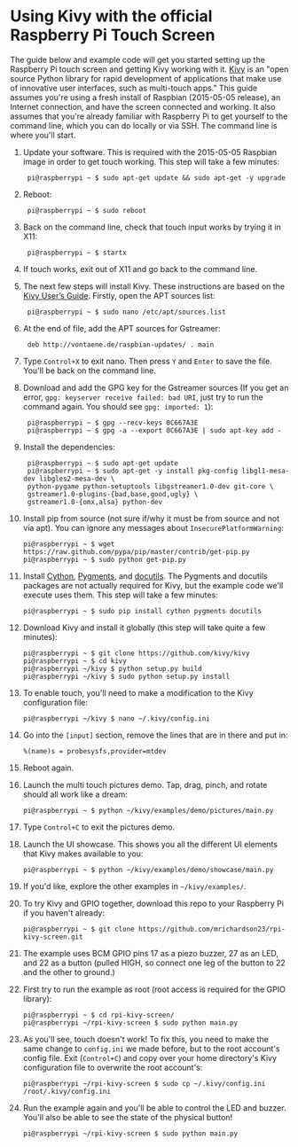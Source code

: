 # Using Kivy with the official Raspberry Pi Touch Screen

The guide below and example code will get you started setting up the Raspberry Pi touch screen and getting Kivy working with it. [Kivy](http://kivy.org/) is an "open source Python library for rapid development of applications
that make use of innovative user interfaces, such as multi-touch apps." This guide assumes you're using a fresh install of Raspbian (2015-05-05 release), an Internet connection, and have the screen connected and working. It also assumes that you're already familiar with Raspberry Pi to get yourself to the command line, which you can do locally or via SSH. The command line is where you'll start.

1. Update your software. This is required with the 2015-05-05 Raspbian image in order to get touch working. This step will take a few minutes:

        pi@raspberrypi ~ $ sudo apt-get update && sudo apt-get -y upgrade

2. Reboot:

        pi@raspberrypi ~ $ sudo reboot

3. Back on the command line, check that touch input works by trying it in X11:

        pi@raspberrypi ~ $ startx

4. If touch works, exit out of X11 and go back to the command line.
5. The next few steps will install Kivy. These instructions are based on the [Kivy User’s Guide](http://kivy.org/docs/installation/installation-rpi.html). Firstly, open the APT sources list:

        pi@raspberrypi ~ $ sudo nano /etc/apt/sources.list

6. At the end of file, add the APT sources for Gstreamer:

        deb http://vontaene.de/raspbian-updates/ . main

7. Type `Control+X` to exit nano. Then press `Y` and `Enter` to save the file. You'll be back on the command line.

8. Download and add the GPG key for the Gstreamer sources (If you get an error, `gpg: keyserver receive failed: bad URI`, just try to run the command again. You should see `gpg: imported: 1`):

        pi@raspberrypi ~ $ gpg --recv-keys 0C667A3E
        pi@raspberrypi ~ $ gpg -a --export 0C667A3E | sudo apt-key add -

9. Install the dependencies:

        pi@raspberrypi ~ $ sudo apt-get update
        pi@raspberrypi ~ $ sudo apt-get -y install pkg-config libgl1-mesa-dev libgles2-mesa-dev \
        python-pygame python-setuptools libgstreamer1.0-dev git-core \
        gstreamer1.0-plugins-{bad,base,good,ugly} \
        gstreamer1.0-{omx,alsa} python-dev

10. Install pip from source (not sure if/why it must be from source and not via apt). You can ignore any messages about `InsecurePlatformWarning`:

        pi@raspberrypi ~ $ wget https://raw.github.com/pypa/pip/master/contrib/get-pip.py
        pi@raspberrypi ~ $ sudo python get-pip.py

11. Install [Cython](http://cython.org/), [Pygments](http://pygments.org/), and [docutils](https://pypi.python.org/pypi/docutils). The Pygments and docutils packages are not actually required for Kivy, but the example code we'll execute uses them. This step will take a few minutes:

        pi@raspberrypi ~ $ sudo pip install cython pygments docutils

12. Download Kivy and install it globally (this step will take quite a few minutes):

        pi@raspberrypi ~ $ git clone https://github.com/kivy/kivy
        pi@raspberrypi ~ $ cd kivy
        pi@raspberrypi ~/kivy $ python setup.py build
        pi@raspberrypi ~/kivy $ sudo python setup.py install

13. To enable touch, you'll need to make a modification to the Kivy configuration file:

        pi@raspberrypi ~/kivy $ nano ~/.kivy/config.ini

14. Go into the `[input]` section, remove the lines that are in there and put in:

        %(name)s = probesysfs,provider=mtdev

15. Reboot again.

16. Launch the multi touch pictures demo. Tap, drag, pinch, and rotate should all work like a dream:

        pi@raspberrypi ~ $ python ~/kivy/examples/demo/pictures/main.py

17. Type `Control+C` to exit the pictures demo.

18. Launch the UI showcase. This shows you all the different UI elements that Kivy makes available to you:

        pi@raspberrypi ~ $ python ~/kivy/examples/demo/showcase/main.py

19. If you'd like, explore the other examples in `~/kivy/examples/`.

20. To try Kivy and GPIO together, download this repo to your Raspberry Pi if you haven't already:

        pi@raspberrypi ~ $ git clone https://github.com/mrichardson23/rpi-kivy-screen.git

21. The example uses BCM GPIO pins 17 as a piezo buzzer, 27 as an LED, and 22 as a button (pulled HIGH, so connect one leg of the button to 22 and the other to ground.)

22. First try to run the example as root (root access is required for the GPIO library):

        pi@raspberrypi ~ $ cd rpi-kivy-screen/
        pi@raspberrypi ~/rpi-kivy-screen $ sudo python main.py 

22. As you'll see, touch doesn't work! To fix this, you need to make the same change to `config.ini` we made before, but to the root account's config file. Exit (`Control+C`) and copy over your home directory's Kivy configuration file to overwrite the root account's: 

        pi@raspberrypi ~/rpi-kivy-screen $ sudo cp ~/.kivy/config.ini /root/.kivy/config.ini

23. Run the example again and you'll be able to control the LED and buzzer. You'll also be able to see the state of the physical button!

        pi@raspberrypi ~/rpi-kivy-screen $ sudo python main.py 